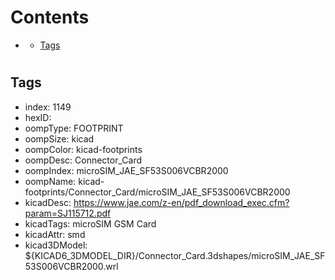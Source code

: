 



Contents
========

* [](#)
	* [Tags](#tags)

# 

## Tags

- index: 1149
- hexID: 
- oompType: FOOTPRINT
- oompSize: kicad
- oompColor: kicad-footprints
- oompDesc: Connector_Card
- oompIndex: microSIM_JAE_SF53S006VCBR2000
- oompName: kicad-footprints/Connector_Card/microSIM_JAE_SF53S006VCBR2000
- kicadDesc: https://www.jae.com/z-en/pdf_download_exec.cfm?param=SJ115712.pdf
- kicadTags: microSIM GSM Card
- kicadAttr: smd
- kicad3DModel: ${KICAD6_3DMODEL_DIR}/Connector_Card.3dshapes/microSIM_JAE_SF53S006VCBR2000.wrl

